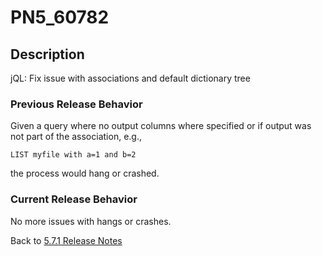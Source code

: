 # PN5_60782

<PageHeader />

## Description

jQL: Fix issue with associations and default dictionary tree

### Previous Release Behavior

Given a query where no output columns where specified or if output was not part of the association, e.g.,

```
LIST myfile with a=1 and b=2
```

the process would hang or crashed.

### Current Release Behavior

No more issues with hangs or crashes.

Back to [5.7.1 Release Notes](./../README.md)

  
<PageFooter />
